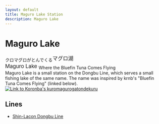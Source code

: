 ```yaml
---
layout: default
title: Maguro Lake Station
description: Maguro Lake
---
```


# Maguro Lake

<big><sub>クロマグロがとんでくる</sub>マグロ湖<br>
Maguro Lake <sub>Where the Bluefin Tuna Comes Flying</sub><br></big>
Maguro Lake is a small station on the Dongbu Line,
which serves a small fishing lake of the same name.
The name was inspired by krnb's "Bluefin Tuna Comes Flying" (linked below).
[![Link to Koronba's kuromagurogatondekuru](https://img.youtube.com/vi/ceyr4ezheOg/0.jpg)](https://www.youtube.com/watch?v=ceyr4ezheOg)

## Lines

- [Shin-Lacon Dongbu Line](/rail-lines/slcn-dongbu-line)
